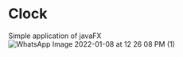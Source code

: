 # Clock

Simple application of javaFX
![WhatsApp Image 2022-01-08 at 12 26 08 PM (1)](https://user-images.githubusercontent.com/95014782/155191088-05a50e40-5a71-4a3a-b4f9-66c70c7b89a2.jpeg)
